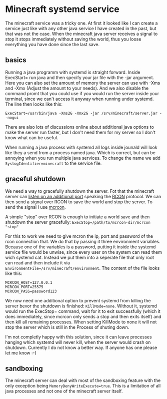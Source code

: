 # Minecraft systemd service

The minecraft service was a tricky one. At first it looked like I can create a service just like with any other java service I have created in the past, but that was not the case. When the minecraft java server receives a signal to stop it stops immediately without saving the world, thus you loose everything you have done since the last save.

## basics

Running a java programm with systemd is straight forward. Inside ExecStart= run java and then specify your jar file with the -jar argument. Here you can also set the amount of memory the server can use with -Xms and -Xmx (Adjust the amount to your needs). And we also disable the command promt that you could use if you would run the server inside your terminal, since we can't access it anyway when running under systemd. The line then looks like this:

`ExecStart=/usr/bin/java -Xms2G -Xmx2G -jar /srv/minecraft/server.jar --nogui`

There are also lots of discussions online about additional java options to make the server run faster, but I don't need them for my server so I don't know what can be useful.

When running a java process with systemd all logs inside jounald will look like they a send from a process named java. Which is correct, but can be annoying when you run multiple java services. To change the name we add `SyslogIdentifier=minecraft` to the service file.

## graceful shutdown

We need a way to gracefully shutdown the server. Fot that the minecraft server can [listen on an additional port](https://minecraft.gamepedia.com/Server.properties) speaking the [RCON](https://developer.valvesoftware.com/wiki/Source_RCON_Protocol) protocol. We can then send a signal over RCON to save the world and stop the server. To send the signal I use [mcrcon](https://github.com/Tiiffi/mcrcon).

A simple "stop" over RCON is enough to initiate a world save and then shutdown the server gracefully: `ExecStop=/path/to/mcrcon-dir/mcrcon "stop"`

For this to work we need to give mcron the ip, port and password of the rcon connection that. We do that by passing it three environment variables. Because one of the variables is a password, putting it inside the systemd service file would be unwise, since every user on the system can read them wich systemd cat. Instead we put them into a seperate file that only root can read and then include it via `EnvironmentFile=/srv/minecraft/environment`. The content of the file looks like this:

```
MCRCON_HOST=127.0.0.1
MCRCON_PORT=25575
MCRCON_PASS=password123
```

We now need one additional option to prevent systemd from killing the server bevor the shutdown is finished: `KillMode=none`. Without it, systemd would run the ExecStop= command, wait for it to exit successfully (which it does immediately, since mcrcon only sends a stop and then exits itself) and then kill all remaining processes. When setting KillMode to none it will not stop the server which is still in the Process of shuting down.

I'm not completly happy with this solution, since it can leave processes hanging which systemd will never kill, when the server would crash on shutdown. Currently I do not know a better way. If anyone has one please let me know :-)

## sandboxing

The minecraft server can deal with most of the sandboxing feature with the only exception being `MemoryDenyWriteExecute=true`. This is a limitation of all java processes and not one of the minecraft server itself.
